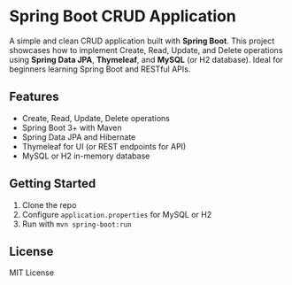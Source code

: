 # Spring Boot CRUD Application

A simple and clean CRUD application built with **Spring Boot**. This project showcases how to implement Create, Read, Update, and Delete operations using **Spring Data JPA**, **Thymeleaf**, and **MySQL** (or H2 database). Ideal for beginners learning Spring Boot and RESTful APIs.

## Features

- Create, Read, Update, Delete operations
- Spring Boot 3+ with Maven
- Spring Data JPA and Hibernate
- Thymeleaf for UI (or REST endpoints for API)
- MySQL or H2 in-memory database

## Getting Started

1. Clone the repo
2. Configure `application.properties` for MySQL or H2
3. Run with `mvn spring-boot:run`

## License

MIT License
